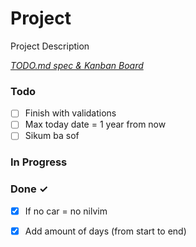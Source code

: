 # Project

Project Description

<em>[TODO.md spec & Kanban Board](https://bit.ly/3fCwKfM)</em>

### Todo

- [ ] Finish with validations  
- [ ] Max today date = 1 year from now  
- [ ] Sikum ba sof  

### In Progress


### Done ✓

- [x] If no car = no nilvim  
- [x] Add amount of days (from start to end)  

